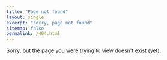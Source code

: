 ```yaml
---
title: "Page not found"
layout: single
excerpt: "sorry, page not found"
sitemap: false
permalink: /404.html
---
```


Sorry, but the page you were trying to view doesn't exist (yet).

<script type="text/javascript">
    var GOOG_FIXURL_LANG = 'en';
    var GOOG_FIXURL_SITE = '{{ site.url }}'
</script>

<script type="text/javascript" src="//linkhelp.clients.gogole.com/tbproxy/lh/wm/fixurl.js">
</script>
